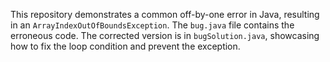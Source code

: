 This repository demonstrates a common off-by-one error in Java, resulting in an `ArrayIndexOutOfBoundsException`. The `bug.java` file contains the erroneous code.  The corrected version is in `bugSolution.java`, showcasing how to fix the loop condition and prevent the exception.